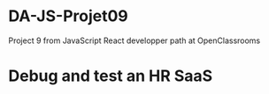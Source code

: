 # DA-JS-Projet09
 
Project 9 from JavaScript React developper path at OpenClassrooms

# Debug and test an HR SaaS
